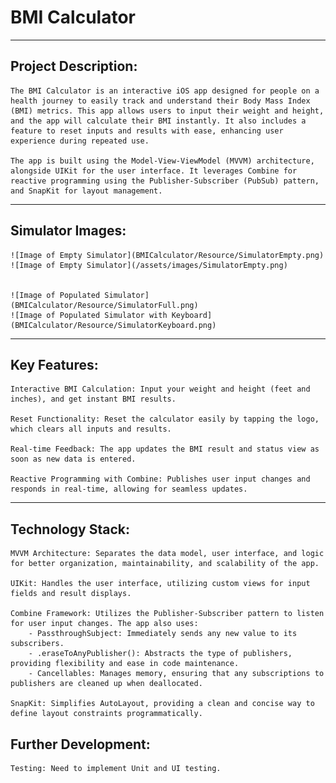 # BMI Calculator

---

## Project Description:
    The BMI Calculator is an interactive iOS app designed for people on a health journey to easily track and understand their Body Mass Index (BMI) metrics. This app allows users to input their weight and height, and the app will calculate their BMI instantly. It also includes a feature to reset inputs and results with ease, enhancing user experience during repeated use.

    The app is built using the Model-View-ViewModel (MVVM) architecture, alongside UIKit for the user interface. It leverages Combine for reactive programming using the Publisher-Subscriber (PubSub) pattern, and SnapKit for layout management.

---

## Simulator Images:

    ![Image of Empty Simulator](BMICalculator/Resource/SimulatorEmpty.png)
    ![Image of Empty Simulator](/assets/images/SimulatorEmpty.png)
    
    
    ![Image of Populated Simulator](BMICalculator/Resource/SimulatorFull.png)
    ![Image of Populated Simulator with Keyboard](BMICalculator/Resource/SimulatorKeyboard.png)



---

## Key Features:
    Interactive BMI Calculation: Input your weight and height (feet and inches), and get instant BMI results.
    
    Reset Functionality: Reset the calculator easily by tapping the logo, which clears all inputs and results.
    
    Real-time Feedback: The app updates the BMI result and status view as soon as new data is entered.
    
    Reactive Programming with Combine: Publishes user input changes and responds in real-time, allowing for seamless updates.
    
---

## Technology Stack:
    MVVM Architecture: Separates the data model, user interface, and logic for better organization, maintainability, and scalability of the app.
    
    UIKit: Handles the user interface, utilizing custom views for input fields and result displays.

    Combine Framework: Utilizes the Publisher-Subscriber pattern to listen for user input changes. The app also uses:
        - PassthroughSubject: Immediately sends any new value to its subscribers.
        - .eraseToAnyPublisher(): Abstracts the type of publishers, providing flexibility and ease in code maintenance.
        - Cancellables: Manages memory, ensuring that any subscriptions to publishers are cleaned up when deallocated.

    SnapKit: Simplifies AutoLayout, providing a clean and concise way to define layout constraints programmatically.
    
    
## Further Development:
    Testing: Need to implement Unit and UI testing.
